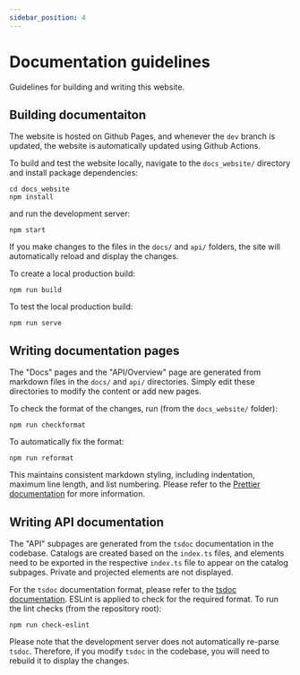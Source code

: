 ```yaml
---
sidebar_position: 4
---
```


# Documentation guidelines

Guidelines for building and writing this website.

## Building documentaiton

The website is hosted on Github Pages, and whenever the `dev` branch is updated, the website is automatically updated using Github Actions.

To build and test the website locally, navigate to the `docs_website/` directory and install package dependencies:

```
cd docs_website
npm install
```

and run the development server:

```
npm start
```

If you make changes to the files in the `docs/` and `api/` folders, the site will automatically reload and display the changes.

To create a local production build:

```
npm run build
```

To test the local production build:

```
npm run serve
```

## Writing documentation pages

The "Docs" pages and the "API/Overview" page are generated from markdown files in the `docs/` and `api/` directories. Simply edit these directories to modify the content or add new pages.

To check the format of the changes, run (from the `docs_website/` folder):

```
npm run checkformat
```

To automatically fix the format:

```
npm run reformat
```

This maintains consistent markdown styling, including indentation, maximum line length, and list numbering. Please refer to the [Prettier documentation](https://prettier.io/blog/2017/11/07/1.8.0.html#markdown-support) for more information.

## Writing API documentation

The "API" subpages are generated from the `tsdoc` documentation in the codebase. Catalogs are created based on the `index.ts` files, and elements need to be exported in the respective `index.ts` file to appear on the catalog subpages. Private and projected elements are not displayed.

For the `tsdoc` documentation format, please refer to the [tsdoc documentation](https://tsdoc.org). ESLint is applied to check for the required format. To run the lint checks (from the repository root):

```
npm run check-eslint
```

Please note that the development server does not automatically re-parse `tsdoc`. Therefore, if you modify `tsdoc` in the codebase, you will need to rebuild it to display the changes.
